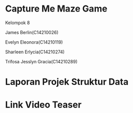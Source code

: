 # Capture Me Maze Game

Kelompok 8

James Berlin(C14210026)

Evelyn Eleonora(C14210119)

Sharleen Erlycia(C14210274)

Trifosa Jesslyn Gracia(C14210289)


# Laporan Projek Struktur Data


# Link Video Teaser
